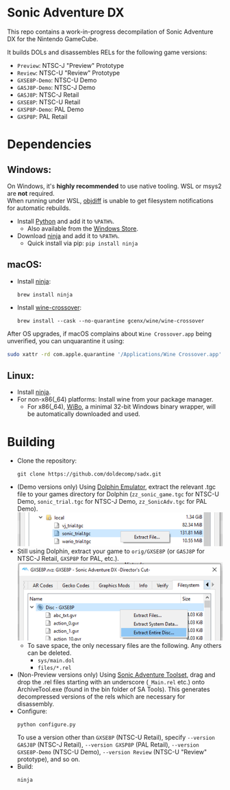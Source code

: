 Sonic Adventure DX
=============

This repo contains a work-in-progress decompilation of Sonic Adventure DX for the Nintendo GameCube.

It builds DOLs and disassembles RELs for the following game versions:

- `Preview`: NTSC-J "Preview" Prototype
- `Review`: NTSC-U "Review" Prototype
- `GXSE8P-Demo`: NTSC-U Demo
- `GASJ8P-Demo`: NTSC-J Demo
- `GASJ8P`: NTSC-J Retail
- `GXSE8P`: NTSC-U Retail
- `GXSP8P-Demo`: PAL Demo
- `GXSP8P`: PAL Retail

Dependencies
============

Windows:
--------

On Windows, it's **highly recommended** to use native tooling. WSL or msys2 are **not** required.  
When running under WSL, [objdiff](#diffing) is unable to get filesystem notifications for automatic rebuilds.

- Install [Python](https://www.python.org/downloads/) and add it to `%PATH%`.
  - Also available from the [Windows Store](https://apps.microsoft.com/store/detail/python-311/9NRWMJP3717K).
- Download [ninja](https://github.com/ninja-build/ninja/releases) and add it to `%PATH%`.
  - Quick install via pip: `pip install ninja`

macOS:
------
- Install [ninja](https://github.com/ninja-build/ninja/wiki/Pre-built-Ninja-packages):
  ```
  brew install ninja
  ```
- Install [wine-crossover](https://github.com/Gcenx/homebrew-wine):
  ```
  brew install --cask --no-quarantine gcenx/wine/wine-crossover
  ```

After OS upgrades, if macOS complains about `Wine Crossover.app` being unverified, you can unquarantine it using:
```sh
sudo xattr -rd com.apple.quarantine '/Applications/Wine Crossover.app'
```

Linux:
------
- Install [ninja](https://github.com/ninja-build/ninja/wiki/Pre-built-Ninja-packages).
- For non-x86(_64) platforms: Install wine from your package manager.
  - For x86(_64), [WiBo](https://github.com/decompals/WiBo), a minimal 32-bit Windows binary wrapper, will be automatically downloaded and used.

Building
========

- Clone the repository:
  ```
  git clone https://github.com/doldecomp/sadx.git
  ```
- (Demo versions only) Using [Dolphin Emulator](https://dolphin-emu.org/), extract the relevant .tgc file to your games directory for Dolphin (`zz_sonic_game.tgc` for NTSC-U Demo, `sonic_trial.tgc` for NTSC-J Demo, `zz_SonicAdv.tgc` for PAL Demo).
![](assets/dolphin-extract-demo.png)
- Still using Dolphin, extract your game to `orig/GXSE8P` (or `GASJ8P` for NTSC-J Retail, `GXSP8P` for PAL, etc.).  
![](assets/dolphin-extract.png)
  - To save space, the only necessary files are the following. Any others can be deleted.
    - `sys/main.dol`
    - `files/*.rel`
- (Non-Preview versions only) Using [Sonic Adventure Toolset](https://github.com/X-Hax/sa_tools), drag and drop the .rel files starting with an underscore (`_Main.rel` etc.) onto ArchiveTool.exe (found in the bin folder of SA Tools). This generates decompressed versions of the rels which are necessary for disassembly.
- Configure:
  ```
  python configure.py
  ```
  To use a version other than `GXSE8P` (NTSC-U Retail), specify `--version GASJ8P` (NTSC-J Retail), `--version GXSP8P` (PAL Retail), `--version GXSE8P-Demo` (NTSC-U Demo), `--version Review` (NTSC-U "Review" prototype), and so on.
- Build:
  ```
  ninja
  ```
